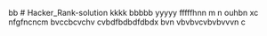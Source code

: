 bb # Hacker_Rank-solution
kkkk
bbbbb
yyyyy
fffffhnn
m n
ouhbn 
xc
nfgfncncm
bvccbcvchv
cvbdfbdbdfdbdx
bvn vbvbvcvbvbvvvn
c
